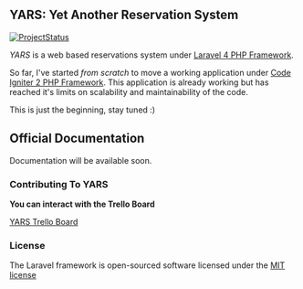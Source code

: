 ## YARS: Yet Another Reservation System

[![ProjectStatus](http://stillmaintained.com/alariva/yars.png)](http://stillmaintained.com/alariva/yars)

*YARS* is a web based reservations system under [Laravel 4 PHP Framework](http://github.com/laravel/framework).

So far, I've started *from scratch* to move a working application under [Code Igniter 2 PHP Framework](http://ellislab.com/codeigniter). This application is already working but has reached it's limits on scalability and maintainability of the code.

This is just the beginning, stay tuned :)

## Official Documentation

Documentation will be available soon.

### Contributing To YARS

**You can interact with the Trello Board**

[YARS Trello Board](https://trello.com/board/yars-yet-another-reservation-system/51ad53d426ed73393e0001f1)

### License

The Laravel framework is open-sourced software licensed under the [MIT license](http://opensource.org/licenses/MIT)
